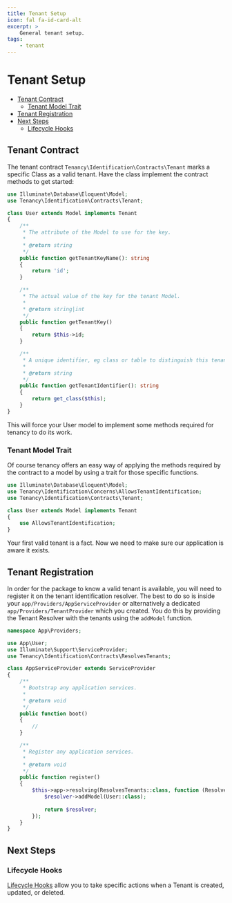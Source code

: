 ```yaml
---
title: Tenant Setup
icon: fal fa-id-card-alt
excerpt: >
    General tenant setup.
tags:
    - tenant
---
```


# Tenant Setup

- [Tenant Contract](#tenant-contract)
  - [Tenant Model Trait](#tenant-model-trait)
- [Tenant Registration](tenant-registration)
- [Next Steps](#next-steps)
  - [Lifecycle Hooks](#lifecycle-hooks)

## Tenant Contract

The tenant contract `Tenancy\Identification\Contracts\Tenant` marks a specific 
Class as a valid tenant. Have the class implement the contract methods to get started:

```php
use Illuminate\Database\Eloquent\Model;
use Tenancy\Identification\Contracts\Tenant;

class User extends Model implements Tenant
{
    /**
     * The attribute of the Model to use for the key.
     *
     * @return string
     */
    public function getTenantKeyName(): string
    {
        return 'id';
    }

    /**
     * The actual value of the key for the tenant Model.
     *
     * @return string|int
     */
    public function getTenantKey()
    {
        return $this->id;
    }

    /**
     * A unique identifier, eg class or table to distinguish this tenant Model.
     *
     * @return string
     */
    public function getTenantIdentifier(): string
    {
        return get_class($this);
    }
}
```

This will force your User model to implement some methods
required for tenancy to do its work. 

### Tenant Model Trait

Of course tenancy offers an easy way of applying the methods
required by the contract to a model by using a trait for those specific functions.

```php
use Illuminate\Database\Eloquent\Model;
use Tenancy\Identification\Concerns\AllowsTenantIdentification;
use Tenancy\Identification\Contracts\Tenant;

class User extends Model implements Tenant
{
    use AllowsTenantIdentification;
}
```

Your first valid tenant is a fact. Now we need to make sure our application
is aware it exists.

## Tenant Registration

In order for the package to know a valid tenant is available, you will need 
to register it on the tenant identification resolver. The best to do so is inside
your `app/Providers/AppServiceProvider` or alternatively a dedicated `app/Providers/TenantProvider`
which you created. You do this by providing the Tenant Resolver with the tenants using the `addModel` function.

```php
namespace App\Providers;

use App\User;
use Illuminate\Support\ServiceProvider;
use Tenancy\Identification\Contracts\ResolvesTenants;

class AppServiceProvider extends ServiceProvider
{
    /**
     * Bootstrap any application services.
     *
     * @return void
     */
    public function boot()
    {
        //
    }

    /**
     * Register any application services.
     *
     * @return void
     */
    public function register()
    {
        $this->app->resolving(ResolvesTenants::class, function (ResolvesTenants $resolver) {
            $resolver->addModel(User::class);
            
            return $resolver;
        });
    }
}
```

## Next Steps

### Lifecycle Hooks

[Lifecycle Hooks](hooks-general) allow you to take specific actions when a Tenant is created, updated, or deleted.
